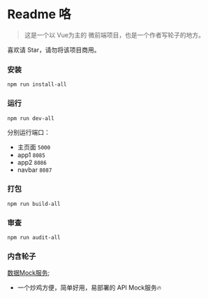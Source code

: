 # Readme 咯

> 这是一个以 Vue为主的 微前端项目，也是一个作者写轮子的地方。

喜欢请 Star，请勿将该项目商用。

### 安装

`npm run install-all`

### 运行

`npm run dev-all`

分别运行端口：
* 主页面 `5000`
* app1 `8085`
* app2 `8086`
* navbar `8087`

### 打包

`npm run build-all`

### 审查

`npm run audit-all`

### 内含轮子

[数据Mock服务](/z-mock/readme.md);
  * 一个炒鸡方便，简单好用，易部署的 API Mock服务🔥
